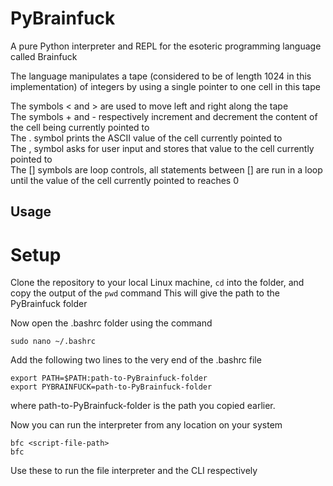 # PyBrainfuck
A pure Python interpreter and REPL for the esoteric programming language called Brainfuck

The language manipulates a tape (considered to be of length 1024 in this implementation) of integers by using a single pointer 
to one cell in this tape

The symbols < and > are used to move left and right along the tape <br>
The symbols + and - respectively increment and decrement the content of the cell being currently pointed to <br>
The . symbol prints the ASCII value of the cell currently pointed to <br>
The , symbol asks for user input and stores that value to the cell currently pointed to <br>
The [] symbols are loop controls, all statements between [] are run in a loop until the value of the cell currently pointed to reaches 0

## Usage

# Setup

Clone the repository to your local Linux machine, ```cd``` into the folder, and copy the output of the ```pwd``` command
This will give the path to the PyBrainfuck folder

Now open the .bashrc folder using the command 

```
sudo nano ~/.bashrc
```
Add the following two lines to the very end of the .bashrc file

```
export PATH=$PATH:path-to-PyBrainfuck-folder
export PYBRAINFUCK=path-to-PyBrainfuck-folder
```

where path-to-PyBrainfuck-folder is the path you copied earlier. 

Now you can run the interpreter from any location on your system

```
bfc <script-file-path>
bfc
```

Use these to run the file interpreter and the CLI respectively 
